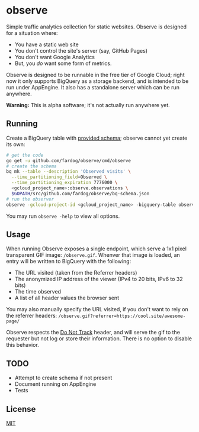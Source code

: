 # observe

Simple traffic analytics collection for static websites. Observe is designed for
a situation where:

* You have a static web site
* You don't control the site's server (say, GitHub Pages)
* You don't want Google Analytics
* But, you _do_ want some form of metrics.

Observe is designed to be runnable in the free tier of Google Cloud; right now
it only supports BigQuery as a storage backend, and is intended to be run under
AppEngine. It also has a standalone server which can be run anywhere.

**Warning:** This is alpha software; it's not actually run anywhere yet.

## Running

Create a BigQuery table with [provided schema][schema]; observe cannot yet
create its own:

```bash
# get the code
go get -u github.com/fardog/observe/cmd/observe
# create the schema
bq mk --table --description 'Observed visits' \
  --time_partitioning_field=Observed \
  --time_partitioning_expiration 7776000 \
  <gcloud_project_name>:observe.observations \
  $GOPATH/src/github.com/fardog/observe/bq-schema.json
# run the observer
observe -gcloud-project-id <gcloud_project_name> -bigquery-table observe.observations
```

You may run `observe -help` to view all options.

## Usage

When running Observe exposes a single endpoint, which serve a 1x1 pixel
transparent GIF image: `/observe.gif`. Whenver that image is loaded, an entry
will be written to BigQuery with the following:

* The URL visited (taken from the Referrer headers)
* The anonymized IP address of the viewer (IPv4 to 20 bits, IPv6 to 32 bits)
* The time observed
* A list of all header values the browser sent

You may also manually specify the URL visited, if you don't want to rely on the
referrer headers: `/observe.gif?referrer=https://cool.site/awesome-page/`

Observe respects the [Do Not Track][DNT] header, and will serve the gif to the
requester but not log or store their information. There is no option to disable
this behavior.

## TODO

* Attempt to create schema if not present
* Document running on AppEngine
* Tests

## License

[MIT](./LICENSE)

[DNT]: https://en.wikipedia.org/wiki/Do_Not_Track
[schema]: ./bq-schema.json
